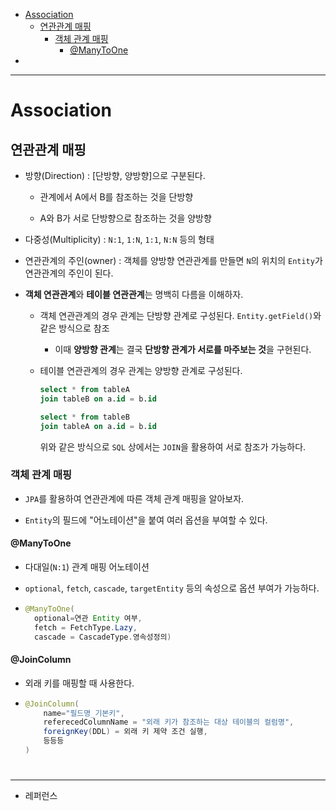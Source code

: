 - [Association](#association)
  - [연관관계 매핑](#연관관계-매핑)
    - [객체 관계 매핑](#객체-관계-매핑)
      - [@ManyToOne](#manytoone)
- [](#)

---

# Association

## 연관관계 매핑

- 방향(Direction) : [단방향, 양방향]으로 구분된다. 
  
  - 관계에서 A에서 B를 참조하는 것을 단방향
  
  - A와 B가 서로 단방향으로 참조하는 것을 양방향

- 다중성(Multiplicity) : `N:1`, `1:N`, `1:1`, `N:N` 등의 형태

- 연관관계의 주인(owner) : 객체를 양방향 연관관계를 만들면 `N`의 위치의 `Entity`가 연관관계의 주인이 된다.

- **객체 연관관계**와 **테이블 연관관계**는 명백히 다름을 이해하자.
  
  - 객체 연관관계의 경우 관계는 단방향 관계로 구성된다. `Entity.getField()`와 같은 방식으로 참조
    
    - 이때 **양방향 관계**는 결국 **단방향 관계가 서로를 마주보는 것**을 구현된다.
  
  - 테이블 연관관계의 경우 관계는 양방향 관계로 구성된다. 
    
    ```sql
    select * from tableA
    join tableB on a.id = b.id
    
    select * from tableB
    join tableA on a.id = b.id
    ```
    
    위와 같은 방식으로 `SQL` 상에서는 `JOIN`을 활용하여 서로 참조가 가능하다.

### 객체 관계 매핑

- `JPA`를 활용하여 연관관계에 따른 객체 관계 매핑을 알아보자.

- `Entity`의 필드에 "어노테이션"을 붙여 여러 옵션을 부여할 수 있다.

#### @ManyToOne

- 다대일(`N:1`) 관계 매핑 어노테이션

- `optional`, `fetch`, `cascade`, `targetEntity` 등의 속성으로 옵션 부여가 가능하다.

- ```java
  @ManyToOne(
    optional=연관 Entity 여부,
    fetch = FetchType.Lazy,
    cascade = CascadeType.영속성정의) 
  ```

#### @JoinColumn

- 외래 키를 매핑할 때 사용한다.
- ```java
  @JoinColumn(
      name="필드명_기본키",
      referecedColumnName = "외래 키가 참조하는 대상 테이블의 컬럼명",
      foreignKey(DDL) = 외래 키 제약 조건 실행,
      등등등
  )
  ```

# 

---

- 레퍼런스

> 

